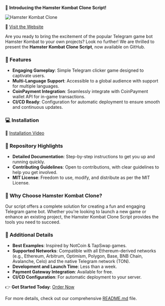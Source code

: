 🚀 **Introducing the Hamster Kombat Clone Script!**

![Hamster Kombat Clone](https://hamsterkombatclone.net/image4.jpg)

🔗 [Visit the Website](https://hamsterkombatclone.net)

Are you ready to bring the excitement of the popular Telegram game bot Hamster Kombat to your own projects? Look no further! We are thrilled to present the **Hamster Kombat Clone Script**, now available on GitHub.

### 🌟 Features
- **Engaging Gameplay**: Simple Telegram clicker game designed to captivate users.
- **Multi-Language Support**: Accessible to a global audience with support for multiple languages.
- **CoinPayment Integration**: Seamlessly integrate with CoinPayment wallet API for in-game transactions.
- **CI/CD Ready**: Configuration for automatic deployment to ensure smooth and continuous updates.

### 💻 Installation

🔗 [Installation Video](https://hamsterkombatclone.net/video.php)

### 📂 Repository Highlights
- **Detailed Documentation**: Step-by-step instructions to get you up and running quickly.
- **Contributing Guidelines**: Open to contributions, with clear guidelines to help you get involved.
- **MIT License**: Freedom to use, modify, and distribute as per the MIT License.

### 🎉 Why Choose Hamster Kombat Clone?
Our script offers a complete solution for creating a fun and engaging Telegram game bot. Whether you're looking to launch a new game or enhance an existing project, the Hamster Kombat Clone Script provides the tools you need to succeed.

### 💼 Additional Details
- **Best Examples**: Inspired by NotCoin & TapSwap games.
- **Supported Networks**: Compatible with all Ethereum-derived networks (e.g., Ethereum, Arbitrum, Optimism, Polygon, Base, BNB Chain, Avalanche, Celo) and the native Telegram network (TON).
- **Development and Launch Time**: Less than a week.
- **Payment Gateway Integration**: Available for free.
- **CI/CD Configuration**: For automatic deployment to your server.

👉 **Get Started Today**: [Order Now](https://hamsterkombatclone.net/order-form.php)

For more details, check out our comprehensive [README.md](https://hamsterkombatclone.net) file.
